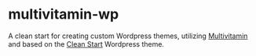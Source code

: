 multivitamin-wp
===============

A clean start for creating custom Wordpress themes, utilizing <a href="https://github.com/stefanerickson/multivitamin">Multivitamin</a> and based on the <a href="https://github.com/ackmann-dickenson/clean-start">Clean Start</a> Wordpress theme.
